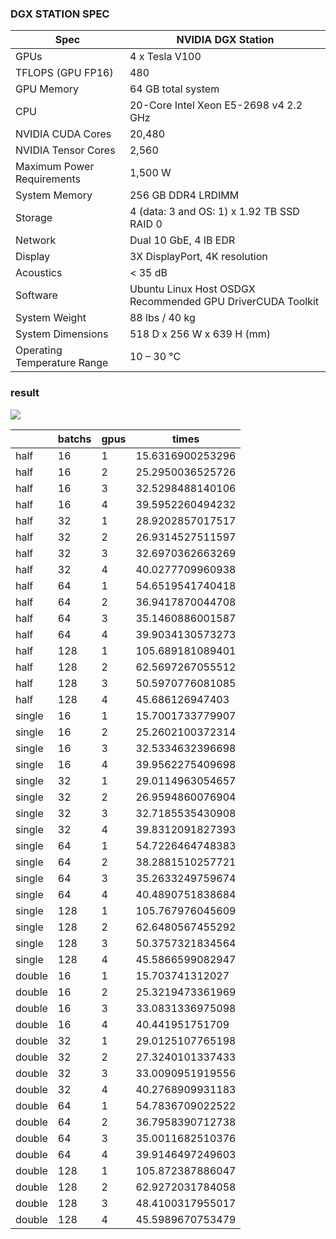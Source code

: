 

### DGX STATION SPEC

| Spec                        | NVIDIA DGX Station                                          |
|-----------------------------|-------------------------------------------------------------|
| GPUs                        | 4 x Tesla V100                                              |
| TFLOPS (GPU FP16)           |  480                                                        |
| GPU Memory                  | 64 GB total system                                          |
| CPU                         | 20-Core Intel Xeon E5-2698 v4 2.2 GHz                       |
| NVIDIA CUDA Cores           | 20,480                                                      |
| NVIDIA Tensor Cores         | 2,560                                                       |
| Maximum Power Requirements  | 1,500 W                                                     |
| System Memory               | 256 GB DDR4 LRDIMM                                          |
| Storage                     |  4 (data: 3 and OS: 1) x 1.92 TB SSD RAID 0                 |
| Network                     |  Dual 10 GbE, 4 IB EDR                                      |
| Display                     | 3X DisplayPort, 4K resolution                               |
| Acoustics                   | < 35 dB                                                     |
| Software                    |  Ubuntu Linux Host OSDGX Recommended GPU DriverCUDA Toolkit |
| System Weight               |  88 lbs / 40 kg                                             |
| System Dimensions           |  518 D x 256 W x 639 H (mm)                                 |
| Operating Temperature Range | 10 – 30 °C                                                  |


### result
![](/results/dgx.png)

|        | batchs | gpus | times            |
|--------|--------|------|------------------|
| half   | 16     | 1    | 15.6316900253296 |
| half   | 16     | 2    | 25.2950036525726 |
| half   | 16     | 3    | 32.5298488140106 |
| half   | 16     | 4    | 39.5952260494232 |
| half   | 32     | 1    | 28.9202857017517 |
| half   | 32     | 2    | 26.9314527511597 |
| half   | 32     | 3    | 32.6970362663269 |
| half   | 32     | 4    | 40.0277709960938 |
| half   | 64     | 1    | 54.6519541740418 |
| half   | 64     | 2    | 36.9417870044708 |
| half   | 64     | 3    | 35.1460886001587 |
| half   | 64     | 4    | 39.9034130573273 |
| half   | 128    | 1    | 105.689181089401 |
| half   | 128    | 2    | 62.5697267055512 |
| half   | 128    | 3    | 50.5970776081085 |
| half   | 128    | 4    | 45.686126947403  |
| single | 16     | 1    | 15.7001733779907 |
| single | 16     | 2    | 25.2602100372314 |
| single | 16     | 3    | 32.5334632396698 |
| single | 16     | 4    | 39.9562275409698 |
| single | 32     | 1    | 29.0114963054657 |
| single | 32     | 2    | 26.9594860076904 |
| single | 32     | 3    | 32.7185535430908 |
| single | 32     | 4    | 39.8312091827393 |
| single | 64     | 1    | 54.7226464748383 |
| single | 64     | 2    | 38.2881510257721 |
| single | 64     | 3    | 35.2633249759674 |
| single | 64     | 4    | 40.4890751838684 |
| single | 128    | 1    | 105.767976045609 |
| single | 128    | 2    | 62.6480567455292 |
| single | 128    | 3    | 50.3757321834564 |
| single | 128    | 4    | 45.5866599082947 |
| double | 16     | 1    | 15.703741312027  |
| double | 16     | 2    | 25.3219473361969 |
| double | 16     | 3    | 33.0831336975098 |
| double | 16     | 4    | 40.441951751709  |
| double | 32     | 1    | 29.0125107765198 |
| double | 32     | 2    | 27.3240101337433 |
| double | 32     | 3    | 33.0090951919556 |
| double | 32     | 4    | 40.2768909931183 |
| double | 64     | 1    | 54.7836709022522 |
| double | 64     | 2    | 36.7958390712738 |
| double | 64     | 3    | 35.0011682510376 |
| double | 64     | 4    | 39.9146497249603 |
| double | 128    | 1    | 105.872387886047 |
| double | 128    | 2    | 62.9272031784058 |
| double | 128    | 3    | 48.4100317955017 |
| double | 128    | 4    | 45.5989670753479 |
